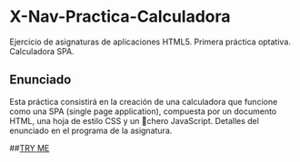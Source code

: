 # X-Nav-Practica-Calculadora
Ejercicio de asignaturas de aplicaciones HTML5. Primera práctica optativa. Calculadora SPA.

## Enunciado

Esta práctica consistirá en la creación de una calculadora que funcione como una SPA (single page application), compuesta por un documento HTML, una hoja de estilo CSS y un chero JavaScript. Detalles del enunciado en el programa de la asignatura.

##[TRY ME](https://nereadelolmosanz.github.io/X-Nav-Practica-Calculadora/)

